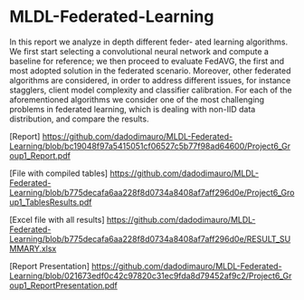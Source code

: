 # MLDL-Federated-Learning
 In this report we analyze in depth different feder-
ated learning algorithms. We first start selecting a convolutional
neural network and compute a baseline for reference; we then
proceed to evaluate FedAVG, the first and most adopted solution
in the federated scenario. Moreover, other federated algorithms
are considered, in order to address different issues, for instance
stagglers, client model complexity and classifier calibration. For
each of the aforementioned algorithms we consider one of the
most challenging problems in federated learning, which is dealing
with non-IID data distribution, and compare the results.

[Report] https://github.com/dadodimauro/MLDL-Federated-Learning/blob/bc19048f97a5415051cf06527c5b77f98ad64600/Project6_Group1_Report.pdf

[File with compiled tables] https://github.com/dadodimauro/MLDL-Federated-Learning/blob/b775decafa6aa228f8d0734a8408af7aff296d0e/Project6_Group1_TablesResults.pdf

[Excel file with all results] https://github.com/dadodimauro/MLDL-Federated-Learning/blob/b775decafa6aa228f8d0734a8408af7aff296d0e/RESULT_SUMMARY.xlsx

[Report Presentation] https://github.com/dadodimauro/MLDL-Federated-Learning/blob/021673edf0c42c97820c31ec9fda8d79452af9c2/Project6_Group1_ReportPresentation.pdf
